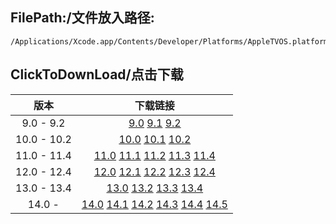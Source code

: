 ## FilePath:/文件放入路径:
```
/Applications/Xcode.app/Contents/Developer/Platforms/AppleTVOS.platform/DeviceSupport
```

## ClickToDownLoad/点击下载

|版本|下载链接|
|:--:|:--:|
|9.0 - 9.2| [9.0](https://github.com/MeteoriteMan/Assets/blob/master/platform/AppleTVOS.platform/DeviceSupport/9.0.zip?raw=ture) [9.1](https://github.com/MeteoriteMan/Assets/blob/master/platform/AppleTVOS.platform/DeviceSupport/9.1.zip?raw=ture) [9.2](https://github.com/MeteoriteMan/Assets/blob/master/platform/AppleTVOS.platform/DeviceSupport/9.2.zip?raw=ture) |
|10.0 - 10.2| [10.0](https://github.com/MeteoriteMan/Assets/blob/master/platform/AppleTVOS.platform/DeviceSupport/10.0.zip?raw=ture) [10.1](https://github.com/MeteoriteMan/Assets/blob/master/platform/AppleTVOS.platform/DeviceSupport/10.1.zip?raw=ture) [10.2](https://github.com/MeteoriteMan/Assets/blob/master/platform/AppleTVOS.platform/DeviceSupport/10.2.zip?raw=ture) |
|11.0 - 11.4| [11.0](https://github.com/MeteoriteMan/Assets/blob/master/platform/AppleTVOS.platform/DeviceSupport/11.0.zip?raw=ture) [11.1](https://github.com/MeteoriteMan/Assets/blob/master/platform/AppleTVOS.platform/DeviceSupport/11.1.zip?raw=ture) [11.2](https://github.com/MeteoriteMan/Assets/blob/master/platform/AppleTVOS.platform/DeviceSupport/11.2.zip?raw=ture) [11.3](https://github.com/MeteoriteMan/Assets/blob/master/platform/AppleTVOS.platform/DeviceSupport/11.3.zip?raw=ture) [11.4](https://github.com/MeteoriteMan/Assets/blob/master/platform/AppleTVOS.platform/DeviceSupport/11.4.zip?raw=ture) |
|12.0 - 12.4| [12.0](https://github.com/MeteoriteMan/Assets/blob/master/platform/AppleTVOS.platform/DeviceSupport/12.0.zip?raw=ture) [12.1](https://github.com/MeteoriteMan/Assets/blob/master/platform/AppleTVOS.platform/DeviceSupport/12.1.zip?raw=ture) [12.2](https://github.com/MeteoriteMan/Assets/blob/master/platform/AppleTVOS.platform/DeviceSupport/12.2.zip?raw=ture) [12.3](https://github.com/MeteoriteMan/Assets/blob/master/platform/AppleTVOS.platform/DeviceSupport/12.3.zip?raw=ture) [12.4](https://github.com/MeteoriteMan/Assets/blob/master/platform/AppleTVOS.platform/DeviceSupport/12.4.zip?raw=ture) |
|13.0 - 13.4| [13.0](https://github.com/MeteoriteMan/Assets/blob/master/platform/AppleTVOS.platform/DeviceSupport/13.0.zip?raw=ture) [13.2](https://github.com/MeteoriteMan/Assets/blob/master/platform/AppleTVOS.platform/DeviceSupport/13.2.zip?raw=ture) [13.3](https://github.com/MeteoriteMan/Assets/blob/master/platform/AppleTVOS.platform/DeviceSupport/13.3.zip?raw=ture) [13.4](https://github.com/MeteoriteMan/Assets/blob/master/platform/AppleTVOS.platform/DeviceSupport/13.4.zip?raw=ture) |
|14.0 - |[14.0](https://github.com/MeteoriteMan/Assets/blob/master/platform/AppleTVOS.platform/DeviceSupport/14.0.zip?raw=ture) [14.1](https://github.com/MeteoriteMan/Assets/blob/master/platform/AppleTVOS.platform/DeviceSupport/14.1.zip?raw=ture) [14.2](https://github.com/MeteoriteMan/Assets/blob/master/platform/AppleTVOS.platform/DeviceSupport/14.2.zip?raw=ture) [14.3](https://github.com/MeteoriteMan/Assets/blob/master/platform/AppleTVOS.platform/DeviceSupport/14.3.zip?raw=ture) [14.4](https://github.com/MeteoriteMan/Assets/blob/master/platform/AppleTVOS.platform/DeviceSupport/14.4.zip?raw=ture) [14.5](https://github.com/MeteoriteMan/Assets/blob/master/platform/AppleTVOS.platform/DeviceSupport/14.5.zip?raw=ture) |